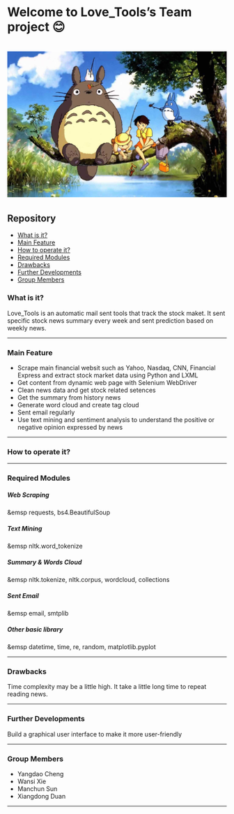 Welcome to Love_Tools’s Team project :blush:
===================================
![Our Team](https://raw.githubusercontent.com/ChengdaoYang/Love_Tools/master/Team_Pic.png "Our Team")
===================================
## Repository
* [What is it?](#What-is-it?)
* [Main Feature](#Main-Feature)
* [How to operate it?](#How-to-operate-it?)
* [Required Modules](#Required-Modules)
* [Drawbacks](#Drawbacks)
* [Further Developments](#Further-Developments)
* [Group Members](#Group-Members)

### What is it?
Love_Tools is an automatic mail sent tools that track the stock maket. It sent specific stock news summary every week and sent prediction based on weekly news.
***********
### Main Feature
* Scrape main financial websit such as Yahoo, Nasdaq, CNN, Financial Express and extract stock market data using Python and LXML
* Get content from dynamic web page with Selenium WebDriver
* Clean news data and get stock related setences
* Get the summary from history news
* Generate word cloud and create tag cloud
* Sent email regularly
* Use text mining and sentiment analysis to understand the positive or negative opinion expressed by news
*************
### How to operate it?
*****************
### Required Modules
##### Web Scraping
&emsp requests, bs4.BeautifulSoup
##### Text Mining
&emsp nltk.word_tokenize
##### Summary & Words Cloud
&emsp nltk.tokenize, nltk.corpus, wordcloud, collections
##### Sent Email
&emsp email, smtplib
##### Other basic library
&emsp datetime, time, re, random, matplotlib.pyplot
*****************
### Drawbacks
Time complexity may be a little high. It take a little long time to repeat reading news.
************
### Further Developments
Build a graphical user interface to make it more user-friendly
********************
### Group Members
- Yangdao Cheng
- Wansi Xie
- Manchun Sun
- Xiangdong Duan
****************

